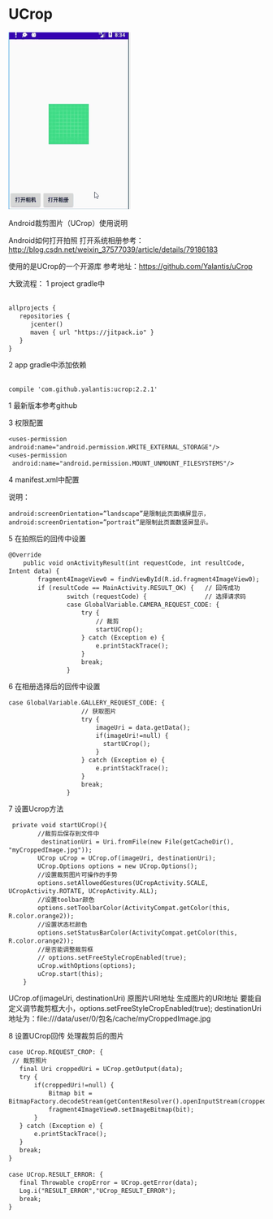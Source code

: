 # UCrop



![readme.gif](.\readme.gif)



Android裁剪图片（UCrop）使用说明



Android如何打开拍照 打开系统相册参考：
http://blog.csdn.net/weixin_37577039/article/details/79186183

使用的是UCrop的一个开源库
参考地址：https://github.com/Yalantis/uCrop

大致流程：
1 project gradle中
```

allprojects {
   repositories {
      jcenter()
      maven { url "https://jitpack.io" }
   }
}
```

2 app gradle中添加依赖
```

compile 'com.github.yalantis:ucrop:2.2.1'
```
1
最新版本参考github

3 权限配置

```
<uses-permission android:name="android.permission.WRITE_EXTERNAL_STORAGE"/> 
<uses-permission
 android:name="android.permission.MOUNT_UNMOUNT_FILESYSTEMS"/>
```

4 manifest.xml中配置

<activity
    android:name="com.yalantis.ucrop.UCropActivity"
    android:screenOrientation="portrait"
    android:theme="@style/Theme.AppCompat.Light.NoActionBar"/>

说明：
```
android:screenOrientation=”landscape”是限制此页面横屏显示，
android:screenOrientation=”portrait”是限制此页面数竖屏显示。
```

5 在拍照后的回传中设置

```
@Override
    public void onActivityResult(int requestCode, int resultCode, Intent data) {
        fragment4ImageView0 = findViewById(R.id.fragment4ImageView0);
        if (resultCode == MainActivity.RESULT_OK) {   // 回传成功
                switch (requestCode) {                // 选择请求码
                case GlobalVariable.CAMERA_REQUEST_CODE: {
                    try {
                        // 裁剪
                        startUCrop();
                    } catch (Exception e) {
                        e.printStackTrace();
                    }
                    break;
                }
```

6 在相册选择后的回传中设置

```
case GlobalVariable.GALLERY_REQUEST_CODE: {
                    // 获取图片
                    try {
                        imageUri = data.getData();
                        if(imageUri!=null) {
                          startUCrop();
                        }
                    } catch (Exception e) {
                        e.printStackTrace();
                    }
                    break;
                }
```

7 设置Ucrop方法

```
 private void startUCrop(){
        //裁剪后保存到文件中
         destinationUri = Uri.fromFile(new File(getCacheDir(), "myCroppedImage.jpg"));
        UCrop uCrop = UCrop.of(imageUri, destinationUri);
        UCrop.Options options = new UCrop.Options();
        //设置裁剪图片可操作的手势
        options.setAllowedGestures(UCropActivity.SCALE, UCropActivity.ROTATE, UCropActivity.ALL);
        //设置toolbar颜色
        options.setToolbarColor(ActivityCompat.getColor(this, R.color.orange2));
        //设置状态栏颜色
        options.setStatusBarColor(ActivityCompat.getColor(this, R.color.orange2));
        //是否能调整裁剪框
        // options.setFreeStyleCropEnabled(true);
        uCrop.withOptions(options);
        uCrop.start(this);
    }
```

UCrop.of(imageUri, destinationUri) 原图片URI地址 生成图片的URI地址
要能自定义调节裁剪框大小，options.setFreeStyleCropEnabled(true);
destinationUri 地址为：file:///data/user/0/包名/cache/myCroppedImage.jpg

8 设置UCrop回传 处理裁剪后的图片

```
case UCrop.REQUEST_CROP: {
 // 裁剪照片
   final Uri croppedUri = UCrop.getOutput(data);
   try {
       if(croppedUri!=null) {
           Bitmap bit = BitmapFactory.decodeStream(getContentResolver().openInputStream(croppedUri));
           fragment4ImageView0.setImageBitmap(bit);
       }
   } catch (Exception e) {
       e.printStackTrace();
   }
   break;
}

case UCrop.RESULT_ERROR: {
   final Throwable cropError = UCrop.getError(data);
   Log.i("RESULT_ERROR","UCrop_RESULT_ERROR");
   break;
}
```
